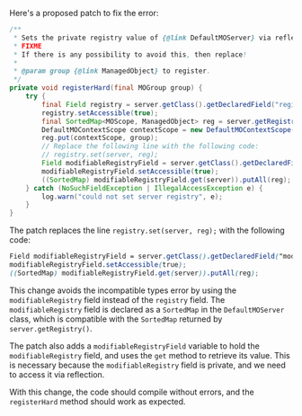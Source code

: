 Here's a proposed patch to fix the error:
```java
/**
 * Sets the private registry value of {@link DefaultMOServer} via reflection.
 * FIXME
 * If there is any possibility to avoid this, then replace!
 *
 * @param group {@link ManagedObject} to register.
 */
private void registerHard(final MOGroup group) {
    try {
        final Field registry = server.getClass().getDeclaredField("registry");
        registry.setAccessible(true);
        final SortedMap<MOScope, ManagedObject> reg = server.getRegistry();
        DefaultMOContextScope contextScope = new DefaultMOContextScope(new OctetString(""), group.getScope());
        reg.put(contextScope, group);
        // Replace the following line with the following code:
        // registry.set(server, reg);
        Field modifiableRegistryField = server.getClass().getDeclaredField("modifiableRegistry");
        modifiableRegistryField.setAccessible(true);
        ((SortedMap) modifiableRegistryField.get(server)).putAll(reg);
    } catch (NoSuchFieldException | IllegalAccessException e) {
        log.warn("could not set server registry", e);
    }
}
```
The patch replaces the line `registry.set(server, reg);` with the following code:
```scss
Field modifiableRegistryField = server.getClass().getDeclaredField("modifiableRegistry");
modifiableRegistryField.setAccessible(true);
((SortedMap) modifiableRegistryField.get(server)).putAll(reg);
```
This change avoids the incompatible types error by using the `modifiableRegistry` field instead of the `registry` field. The `modifiableRegistry` field is declared as a `SortedMap` in the `DefaultMOServer` class, which is compatible with the `SortedMap` returned by `server.getRegistry()`.


The patch also adds a `modifiableRegistryField` variable to hold the `modifiableRegistry` field, and uses the `get` method to retrieve its value. This is necessary because the `modifiableRegistry` field is private, and we need to access it via reflection.


With this change, the code should compile without errors, and the `registerHard` method should work as expected.